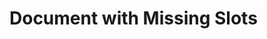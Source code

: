# Document with Missing Slots

<!-- slot: existing -->

<!-- slot: missing -->

<!-- slot: another-missing -->

